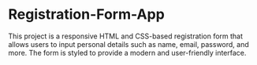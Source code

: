 # Registration-Form-App
This project is a responsive HTML and CSS-based registration form that allows users to input personal details such as name, email, password, and more. The form is styled to provide a modern and user-friendly interface.
